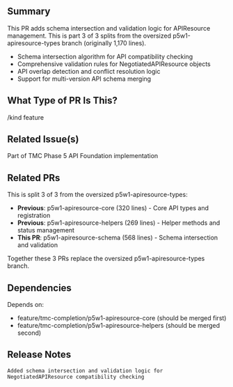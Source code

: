## Summary

This PR adds schema intersection and validation logic for APIResource management. This is part 3 of 3 splits from the oversized p5w1-apiresource-types branch (originally 1,170 lines).

- Schema intersection algorithm for API compatibility checking
- Comprehensive validation rules for NegotiatedAPIResource objects
- API overlap detection and conflict resolution logic
- Support for multi-version API schema merging

## What Type of PR Is This?

/kind feature

## Related Issue(s)

Part of TMC Phase 5 API Foundation implementation

## Related PRs

This is split 3 of 3 from the oversized p5w1-apiresource-types:
- **Previous**: p5w1-apiresource-core (320 lines) - Core API types and registration
- **Previous**: p5w1-apiresource-helpers (269 lines) - Helper methods and status management
- **This PR**: p5w1-apiresource-schema (568 lines) - Schema intersection and validation

Together these 3 PRs replace the oversized p5w1-apiresource-types branch.

## Dependencies

Depends on:
- feature/tmc-completion/p5w1-apiresource-core (should be merged first)
- feature/tmc-completion/p5w1-apiresource-helpers (should be merged second)

## Release Notes

```release-note
Added schema intersection and validation logic for NegotiatedAPIResource compatibility checking
```
